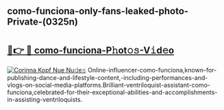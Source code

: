 ## como-funciona-only-fans​-leaked-photo​-Private-(0325n)


# <h2><a href="https://mediaupload.pro?title=como-funciona&ref=git">🔗👉 🔴 como-funciona-P𝚑ot𝚘𝚜-V𝚒d𝚎o</a></h2>

[![Corinna Kopf Nue Nu𝚍e𝚜](https://i.imgur.com/0qMVB7G.gif)](https://mediaupload.pro?title=como-funciona&ref=git)
Online-influencer-como-funciona,known-for-publishing-dance-and-lifestyle-content,-including-performances-and-vlogs-on-social-media-platforms.Brilliant-ventriloquist-assistant-como-funciona,celebrated-for-their-exceptional-abilities-and-accomplishments-in-assisting-ventriloquists.  